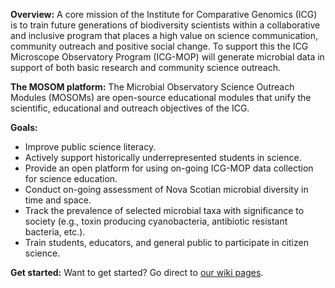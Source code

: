 **Overview:** A core mission of the Institute for Comparative Genomics (ICG) is to train future generations of biodiversity scientists within a collaborative and inclusive program that places a high value on science communication, community outreach and positive social change.  To support this the ICG Microscope Observatory Program (ICG-MOP) will generate microbial data in support of both basic research and community science outreach.  

**The MOSOM platform:** The Microbial Observatory Science Outreach Modules (MOSOMs) are open-source educational modules that unify the scientific, educational and outreach objectives of the ICG.  

**Goals:**
* Improve public science literacy.
* Actively support historically underrepresented students in science.
*	Provide an open platform for using on-going ICG-MOP data collection for science education.
*	Conduct on-going assessment of Nova Scotian microbial diversity in time and space.
*	Track the prevalence of selected microbial taxa with significance to society (e.g., toxin producing cyanobacteria, antibiotic resistant bacteria, etc.).
*	Train students, educators, and general public to participate in citizen science.

**Get started:** Want to get started?  Go direct to [our wiki pages](https://github.com/MicroscapeObservatory/Tutorials/wiki).
